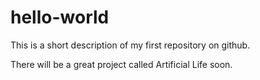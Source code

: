 # hello-world
This is a short description of my first repository on github.

There will be a great project called Artificial Life soon.
